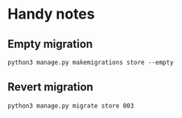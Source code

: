 # Handy notes

## Empty migration

```
python3 manage.py makemigrations store --empty
```

## Revert migration

```
python3 manage.py migrate store 003
```

